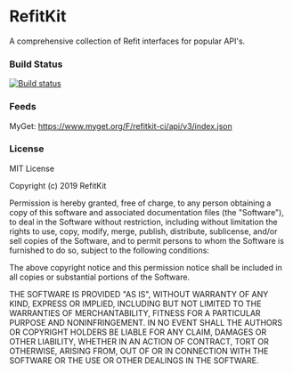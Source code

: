 # RefitKit
A comprehensive collection of Refit interfaces for popular API's.

### Build Status
[![Build status](https://dev.azure.com/tillmandev/RefitKit/_apis/build/status/RefitKit-CI?branchName=master)](https://dev.azure.com/tillmandev/RefitKit/_build/latest?definitionId=5?branchName=master)

### Feeds 
MyGet:  https://www.myget.org/F/refitkit-ci/api/v3/index.json 

### License 
MIT License

Copyright (c) 2019 RefitKit

Permission is hereby granted, free of charge, to any person obtaining a copy
of this software and associated documentation files (the "Software"), to deal
in the Software without restriction, including without limitation the rights
to use, copy, modify, merge, publish, distribute, sublicense, and/or sell
copies of the Software, and to permit persons to whom the Software is
furnished to do so, subject to the following conditions:

The above copyright notice and this permission notice shall be included in all
copies or substantial portions of the Software.

THE SOFTWARE IS PROVIDED "AS IS", WITHOUT WARRANTY OF ANY KIND, EXPRESS OR
IMPLIED, INCLUDING BUT NOT LIMITED TO THE WARRANTIES OF MERCHANTABILITY,
FITNESS FOR A PARTICULAR PURPOSE AND NONINFRINGEMENT. IN NO EVENT SHALL THE
AUTHORS OR COPYRIGHT HOLDERS BE LIABLE FOR ANY CLAIM, DAMAGES OR OTHER
LIABILITY, WHETHER IN AN ACTION OF CONTRACT, TORT OR OTHERWISE, ARISING FROM,
OUT OF OR IN CONNECTION WITH THE SOFTWARE OR THE USE OR OTHER DEALINGS IN THE
SOFTWARE.